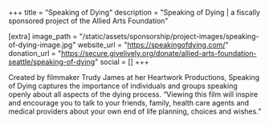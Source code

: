 +++
title = "Speaking of Dying"
description = "Speaking of Dying | a fiscally sponsored project of the Allied Arts Foundation"

[extra]
image_path = "/static/assets/sponsorship/project-images/speaking-of-dying-image.jpg"
website_url = "https://speakingofdying.com/"
donation_url = "https://secure.givelively.org/donate/allied-arts-foundation-seattle/speaking-of-dying"
social = []
+++

Created by filmmaker Trudy James at her Heartwork Productions, Speaking of Dying captures the importance of individuals and groups speaking openly about all aspects of the dying process.
“Viewing this film will inspire and encourage you to talk to your friends, family, health care agents and medical providers about your own end of life planning, choices and wishes.”
